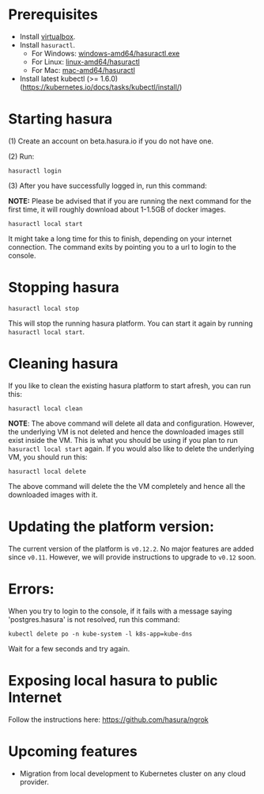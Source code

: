 # Prerequisites

- Install [virtualbox](https://www.virtualbox.org/wiki/Downloads).
- Install `hasuractl`.
  - For Windows: [windows-amd64/hasuractl.exe](https://storage.googleapis.com/hasuractl/v0.1.0/windows-amd64/hasuractl)
  - For Linux: [linux-amd64/hasuractl](https://storage.googleapis.com/hasuractl/v0.1.0/linux-amd64/hasuractl)
  - For Mac: [mac-amd64/hasuractl](https://storage.googleapis.com/hasuractl/v0.1.0/mac-amd64/hasuractl)
- Install latest kubectl (>= 1.6.0) (https://kubernetes.io/docs/tasks/kubectl/install/)

# Starting hasura

(1) Create an account on beta.hasura.io if you do not have one.

(2) Run:

```
hasuractl login
```

(3) After you have successfully logged in, run this command:

**NOTE:** Please be advised that if you are running the next command for the first time, it will roughly download about 1-1.5GB of docker images.

```
hasuractl local start
```

It might take a long time for this to finish, depending on your internet connection. The command exits by pointing you to a url to login to the console.

# Stopping hasura

```
hasuractl local stop
```

This will stop the running hasura platform. You can start it again by running `hasuractl local start`.

# Cleaning hasura

If you like to clean the existing hasura platform to start afresh, you can run this:

```
hasuractl local clean
```

**NOTE**: The above command will delete all data and configuration. However, the underlying VM is not deleted and hence the downloaded images still exist inside the VM. This is what you should be using if you plan to run `hasuractl local start` again. If you would also like to delete the underlying VM, you should run this:

```
hasuractl local delete
```

The above command will delete the the VM completely and hence all the downloaded images with it.

# Updating the platform version:

The current version of the platform is `v0.12.2`. No major features are added since `v0.11`. However, we will provide instructions to upgrade to `v0.12` soon.

# Errors:

When you try to login to the console, if it fails with a message saying 'postgres.hasura' is not resolved, run this command:

```
kubectl delete po -n kube-system -l k8s-app=kube-dns
```

Wait for a few seconds and try again.

# Exposing local hasura to public Internet

Follow the instructions here: https://github.com/hasura/ngrok

# Upcoming features
- Migration from local development to Kubernetes cluster on any cloud provider.

